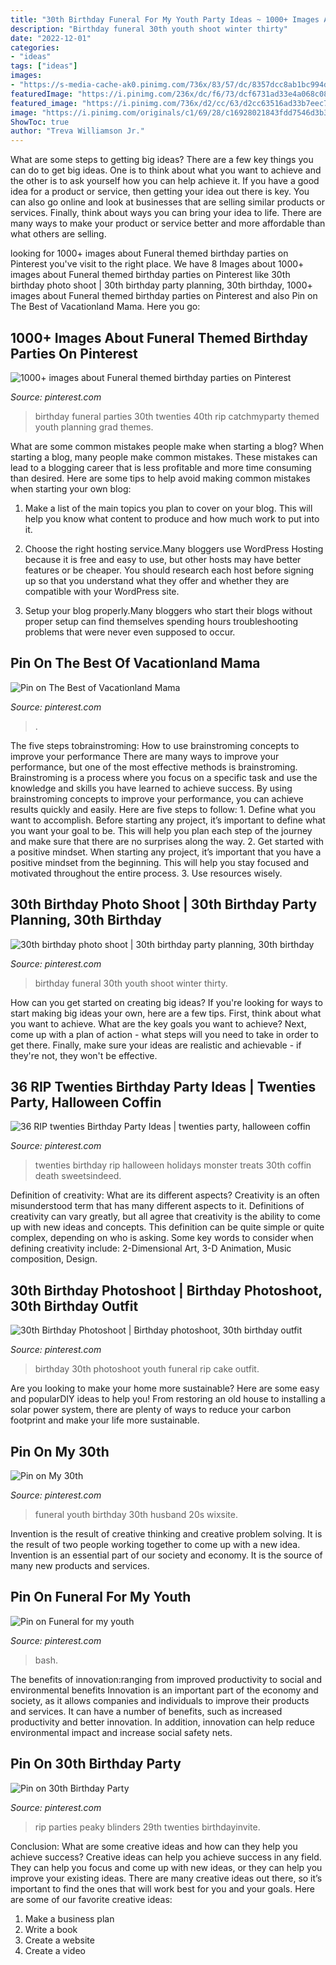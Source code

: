 ```yaml
---
title: "30th Birthday Funeral For My Youth Party Ideas ~ 1000+ Images About Funeral Themed Birthday Parties On Pinterest"
description: "Birthday funeral 30th youth shoot winter thirty"
date: "2022-12-01"
categories:
- "ideas"
tags: ["ideas"]
images:
- "https://s-media-cache-ak0.pinimg.com/736x/83/57/dc/8357dcc8ab1bc994dbd0207d02f7a1ab.jpg"
featuredImage: "https://i.pinimg.com/236x/dc/f6/73/dcf6731ad33e4a068c088b6616fc7699--halloween-treats-holidays-halloween.jpg"
featured_image: "https://i.pinimg.com/736x/d2/cc/63/d2cc63516ad33b7eec7be8a4884eb784.jpg"
image: "https://i.pinimg.com/originals/c1/69/28/c16928021843fdd7546d3b3fab571602.jpg"
ShowToc: true
author: "Treva Williamson Jr."
---
```



What are some steps to getting big ideas?
There are a few key things you can do to get big ideas. One is to think about what you want to achieve and the other is to ask yourself how you can help achieve it. If you have a good idea for a product or service, then getting your idea out there is key. You can also go online and look at businesses that are selling similar products or services. Finally, think about ways you can bring your idea to life. There are many ways to make your product or service better and more affordable than what others are selling.

	

		
looking for 1000+ images about Funeral themed birthday parties on Pinterest you've visit to the right place. We have 8 Images about 1000+ images about Funeral themed birthday parties on Pinterest like 30th birthday photo shoot | 30th birthday party planning, 30th birthday, 1000+ images about Funeral themed birthday parties on Pinterest and also Pin on The Best of Vacationland Mama. Here you go:
		
    
## 1000+ Images About Funeral Themed Birthday Parties On Pinterest

<img loading=lazy src="https://s-media-cache-ak0.pinimg.com/736x/83/57/dc/8357dcc8ab1bc994dbd0207d02f7a1ab.jpg" onerror="this.onerror=null;this.src='https://tse2.mm.bing.net/th?id=OIP.GTmBfEOPSZtsCCQBuSj-wAHaE8&amp;pid=15.1';" alt="1000+ images about Funeral themed birthday parties on Pinterest">

_Source: pinterest.com_

>birthday funeral parties 30th twenties 40th rip catchmyparty themed youth planning grad themes. 

	

What are some common mistakes people make when starting a blog?
When starting a blog, many people make common mistakes. These mistakes can lead to a blogging career that is less profitable and more time consuming than desired. Here are some tips to help avoid making common mistakes when starting your own blog:
1. Make a list of the main topics you plan to cover on your blog. This will help you know what content to produce and how much work to put into it.

2. Choose the right hosting service.Many bloggers use WordPress Hosting because it is free and easy to use, but other hosts may have better features or be cheaper. You should research each host before signing up so that you understand what they offer and whether they are compatible with your WordPress site.

3. Setup your blog properly.Many bloggers who start their blogs without proper setup can find themselves spending hours troubleshooting problems that were never even supposed to occur.

    
## Pin On The Best Of Vacationland Mama

<img loading=lazy src="https://i.pinimg.com/originals/c9/aa/84/c9aa8496c0f5ae71b5ba75013bd7a88a.jpg" onerror="this.onerror=null;this.src='https://tse3.mm.bing.net/th?id=OIP.EewHf90hXK_aTwnHSOs2MQHaLH&amp;pid=15.1';" alt="Pin on The Best of Vacationland Mama">

_Source: pinterest.com_

>. 

	

The five steps tobrainstroming: How to use brainstroming concepts to improve your performance
There are many ways to improve your performance, but one of the most effective methods is brainstroming. Brainstroming is a process where you focus on a specific task and use the knowledge and skills you have learned to achieve success. By using brainstroming concepts to improve your performance, you can achieve results quickly and easily. Here are five steps to follow: 1. Define what you want to accomplish. Before starting any project, it’s important to define what you want your goal to be. This will help you plan each step of the journey and make sure that there are no surprises along the way. 2. Get started with a positive mindset. When starting any project, it’s important that you have a positive mindset from the beginning. This will help you stay focused and motivated throughout the entire process. 3. Use resources wisely.

    
## 30th Birthday Photo Shoot | 30th Birthday Party Planning, 30th Birthday

<img loading=lazy src="https://i.pinimg.com/originals/0b/2c/aa/0b2caa85a5bd4f0a723157c44f37c772.jpg" onerror="this.onerror=null;this.src='https://tse2.mm.bing.net/th?id=OIP.uIK4DsOuO48A1rlD-kSHgwHaHa&amp;pid=15.1';" alt="30th birthday photo shoot | 30th birthday party planning, 30th birthday">

_Source: pinterest.com_

>birthday funeral 30th youth shoot winter thirty. 

	

How can you get started on creating big ideas?
If you're looking for ways to start making big ideas your own, here are a few tips. First, think about what you want to achieve. What are the key goals you want to achieve? Next, come up with a plan of action - what steps will you need to take in order to get there. Finally, make sure your ideas are realistic and achievable - if they're not, they won't be effective.

    
## 36 RIP Twenties Birthday Party Ideas | Twenties Party, Halloween Coffin

<img loading=lazy src="https://i.pinimg.com/236x/dc/f6/73/dcf6731ad33e4a068c088b6616fc7699--halloween-treats-holidays-halloween.jpg" onerror="this.onerror=null;this.src='https://tse2.mm.bing.net/th?id=OIP.FylCWO4BIMyw7eGfCc3BaADHEs&amp;pid=15.1';" alt="36 RIP twenties Birthday Party Ideas | twenties party, halloween coffin">

_Source: pinterest.com_

>twenties birthday rip halloween holidays monster treats 30th coffin death sweetsindeed. 

	

Definition of creativity: What are its different aspects?
Creativity is an often misunderstood term that has many different aspects to it. Definitions of creativity can vary greatly, but all agree that creativity is the ability to come up with new ideas and concepts. This definition can be quite simple or quite complex, depending on who is asking. Some key words to consider when defining creativity include: 2-Dimensional Art, 3-D Animation, Music composition, Design.

    
## 30th Birthday Photoshoot | Birthday Photoshoot, 30th Birthday Outfit

<img loading=lazy src="https://i.pinimg.com/originals/d9/e3/10/d9e3105ef179d35248a9a492c6e1b5cc.jpg" onerror="this.onerror=null;this.src='https://tse2.mm.bing.net/th?id=OIP.ndtBRg_84pxnLpCdR77UuAHaLI&amp;pid=15.1';" alt="30th Birthday Photoshoot | Birthday photoshoot, 30th birthday outfit">

_Source: pinterest.com_

>birthday 30th photoshoot youth funeral rip cake outfit. 

	

Are you looking to make your home more sustainable? Here are some easy and popularDIY ideas to help you! From restoring an old house to installing a solar power system, there are plenty of ways to reduce your carbon footprint and make your life more sustainable.

    
## Pin On My 30th

<img loading=lazy src="https://i.pinimg.com/736x/d2/cc/63/d2cc63516ad33b7eec7be8a4884eb784.jpg" onerror="this.onerror=null;this.src='https://tse1.mm.bing.net/th?id=OIP.Na6vwjPiRTHoaimbSGPpWgHaLH&amp;pid=15.1';" alt="Pin on My 30th">

_Source: pinterest.com_

>funeral youth birthday 30th husband 20s wixsite. 

	

Invention is the result of creative thinking and creative problem solving. It is the result of two people working together to come up with a new idea. Invention is an essential part of our society and economy. It is the source of many new products and services.

    
## Pin On Funeral For My Youth

<img loading=lazy src="https://i.pinimg.com/736x/46/5a/c1/465ac166eab746aeb03d9b2ceff5c7f3.jpg" onerror="this.onerror=null;this.src='https://tse2.mm.bing.net/th?id=OIP.qpvYv80xdGBrT4R_ch4yxwHaJ3&amp;pid=15.1';" alt="Pin on Funeral for my youth">

_Source: pinterest.com_

>bash. 

	

The benefits of innovation:ranging from improved productivity to social and environmental benefits
Innovation is an important part of the economy and society, as it allows companies and individuals to improve their products and services. It can have a number of benefits, such as increased productivity and better innovation. In addition, innovation can help reduce environmental impact and increase social safety nets.

    
## Pin On 30th Birthday Party

<img loading=lazy src="https://i.pinimg.com/originals/c1/69/28/c16928021843fdd7546d3b3fab571602.jpg" onerror="this.onerror=null;this.src='https://tse2.mm.bing.net/th?id=OIP.qoUpjGmVFFXtddDZoFAx0gHaJ4&amp;pid=15.1';" alt="Pin on 30th Birthday Party">

_Source: pinterest.com_

>rip parties peaky blinders 29th twenties birthdayinvite. 

	

Conclusion: What are some creative ideas and how can they help you achieve success?
Creative ideas can help you achieve success in any field. They can help you focus and come up with new ideas, or they can help you improve your existing ideas. There are many creative ideas out there, so it’s important to find the ones that will work best for you and your goals. Here are some of our favorite creative ideas: 
1. Make a business plan 
2. Write a book 
3. Create a website 
4. Create a video 

